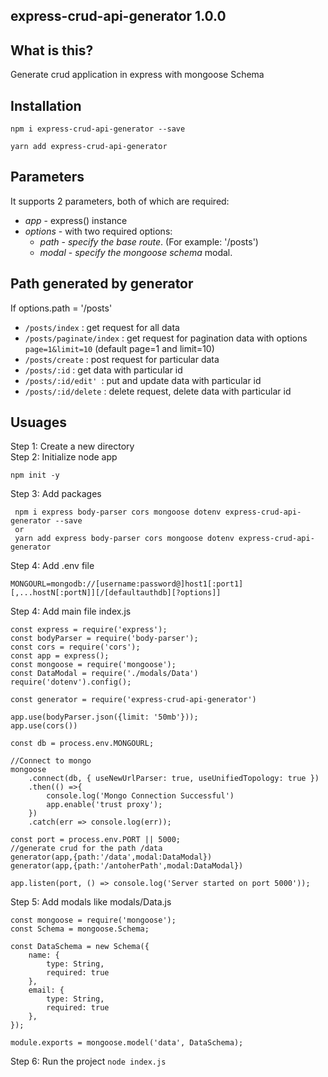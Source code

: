 ## express-crud-api-generator 1.0.0
## What is this?

Generate crud application in express with mongoose Schema

## Installation

`npm i express-crud-api-generator --save`

`yarn add express-crud-api-generator`

## Parameters

It supports 2 parameters, both of which are required:

* *app* - express() instance
* *options* - with two required options:
    * *path* - _specify the_ _base route_. (For example: '/posts')
    * *modal* - _specify the_ _mongoose schema_ modal.
## Path generated by generator
If options.path = '/posts'
* `/posts/index` : get request for all data
* `/posts/paginate/index` : get request for pagination data with options `page=1&limit=10` (default page=1 and limit=10)
* `/posts/create` : post request for particular data
* `/posts/:id` : get data with particular id
* `/posts/:id/edit' `: put and update data with particular id
* `/posts/:id/delete` : delete request, delete data with particular id
## Usuages
Step 1: Create a new directory \
Step 2: Initialize node app
```
npm init -y
```
Step 3: Add packages 

     npm i express body-parser cors mongoose dotenv express-crud-api-generator --save 
     or
     yarn add express body-parser cors mongoose dotenv express-crud-api-generator
    
Step 4: Add .env file
```
MONGOURL=mongodb://[username:password@]host1[:port1][,...hostN[:portN]][/[defaultauthdb][?options]]
```
Step 4: Add main file index.js
```
const express = require('express');
const bodyParser = require('body-parser');
const cors = require('cors');
const app = express();
const mongoose = require('mongoose');
const DataModal = require('./modals/Data')
require('dotenv').config();

const generator = require('express-crud-api-generator')

app.use(bodyParser.json({limit: '50mb'}));
app.use(cors())

const db = process.env.MONGOURL;

//Connect to mongo
mongoose
    .connect(db, { useNewUrlParser: true, useUnifiedTopology: true })
    .then(() =>{
        console.log('Mongo Connection Successful')
        app.enable('trust proxy');
    })
    .catch(err => console.log(err));

const port = process.env.PORT || 5000;
//generate crud for the path /data
generator(app,{path:'/data',modal:DataModal})
generator(app,{path:'/antoherPath',modal:DataModal})

app.listen(port, () => console.log('Server started on port 5000'));
```
Step 5: Add modals like modals/Data.js
```
const mongoose = require('mongoose');
const Schema = mongoose.Schema;

const DataSchema = new Schema({
    name: {
        type: String,
        required: true
    },
    email: {
        type: String,
        required: true
    },
});

module.exports = mongoose.model('data', DataSchema);
```

Step 6: Run the project `node index.js`





